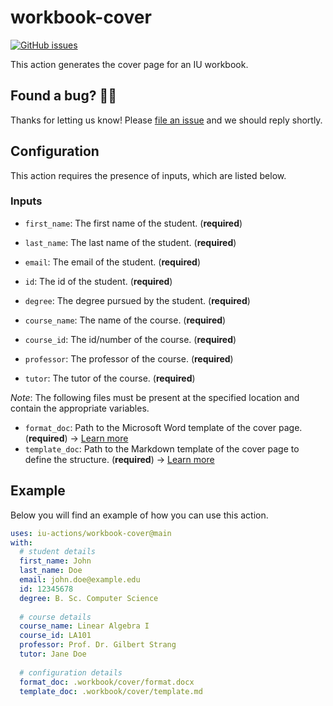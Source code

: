 # workbook-cover

[![GitHub issues](https://img.shields.io/github/issues/iu-actions/workbook-cover)](https://github.com/iu-actions/workbook-cover/issues)

This action generates the cover page for an IU workbook.

## Found a bug? 💁‍♀️

Thanks for letting us know! Please [file an issue](../../issues/new?assignees=&labels=&template=bug_report.md&title=) and we should reply shortly.

## Configuration

This action requires the presence of inputs, which are listed below.

### Inputs
- `first_name`: The first name of the student. (**required**)
- `last_name`: The last name of the student. (**required**)
- `email`: The email of the student. (**required**)
- `id`: The id of the student. (**required**)
- `degree`: The degree pursued by the student. (**required**)

- `course_name`: The name of the course. (**required**)
- `course_id`: The id/number of the course. (**required**)
- `professor`: The professor of the course. (**required**)
- `tutor`: The tutor of the course. (**required**)

*Note*: The following files must be present at the specified location and contain the appropriate variables.

- `format_doc`: Path to the Microsoft Word template of the cover page. (**required**) → [Learn more](https://pandoc.org/MANUAL.html#option--reference-doc)
- `template_doc`: Path to the Markdown template of the cover page to define the structure. (**required**) → [Learn more](https://pandoc.org/MANUAL.html#option--template)

## Example

Below you will find an example of how you can use this action.

```yaml
uses: iu-actions/workbook-cover@main
with:
  # student details
  first_name: John
  last_name: Doe
  email: john.doe@example.edu
  id: 12345678
  degree: B. Sc. Computer Science
          
  # course details
  course_name: Linear Algebra I
  course_id: LA101
  professor: Prof. Dr. Gilbert Strang
  tutor: Jane Doe
          
  # configuration details
  format_doc: .workbook/cover/format.docx
  template_doc: .workbook/cover/template.md
  ```

